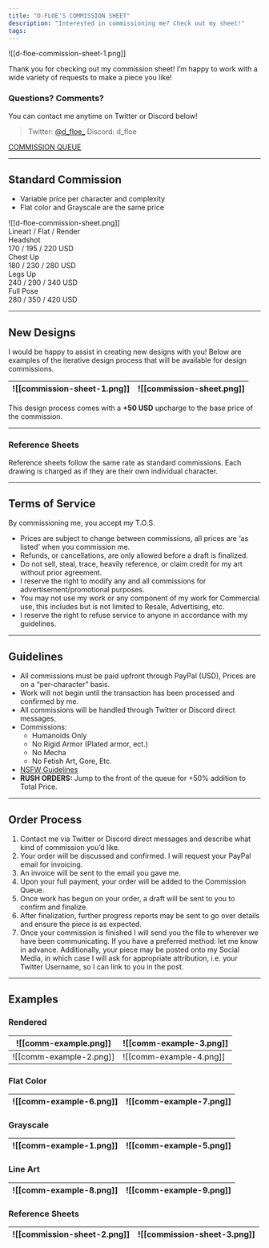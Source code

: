 ```yaml
---
title: "D-FLOE'S COMMISSION SHEET"
description: "Interested in commissioning me? Check out my sheet!"
tags:
---
```


![[d-floe-commission-sheet-1.png]]

Thank you for checking out my commission sheet! I’m happy to work with a wide variety of requests to make a piece you like! 

### Questions? Comments? 

You can contact me anytime on Twitter or Discord below!

> Twitter: [@d_floe\_](https://twitter.com/d_floe_)
> Discord: d_floe

[COMMISSION QUEUE](https://trello.com/b/2gT3qDED/commission-sheet)

---

## Standard Commission

- Variable price per character and complexity
- Flat color and Grayscale are the same price

<div class="Comm">
  <div class="Image">![[d-floe-commission-sheet.png]]</div>
  <div class="Top">Lineart / Flat / Render</div>
  <div class="Headshot">Headshot<br>170 / 195  / 220 USD</div>
  <div class="Chest-up">Chest Up<br>180 / 230  / 280 USD</div>
  <div class="Legs-up">Legs Up<br>240 / 290  / 340 USD</div>
  <div class="Full-Pose">Full Pose<br>280 / 350  / 420 USD</div>
</div>

---

## New Designs

I would be happy to assist in creating new designs with you!
Below are examples of the iterative design process that will be available for design commissions.


| ![[commission-sheet-1.png]] | ![[commission-sheet.png]] |
| ----------------------- | ----------------------- |

This design process comes with a **+50 USD** upcharge to the base price of the commission.

---

### Reference Sheets

Reference sheets follow the same rate as standard commissions. Each drawing is charged as if they are their own individual character.

---

## Terms of Service

By commissioning me, you accept my T.O.S.

- Prices are subject to change between commissions, all prices are ‘as listed’ when you commission me.
- Refunds, or cancellations, are only allowed before a draft is finalized.
- Do not sell, steal, trace, heavily reference, or claim credit for my art without prior agreement.
- I reserve the right to modify any and all commissions for advertisement/promotional purposes.
- You may not use my work or any component of my work for Commercial use, this includes but is not limited to Resale, Advertising, etc.
- I reserve the right to refuse service to anyone in accordance with my guidelines.

---

## Guidelines

- All commissions must be paid upfront through PayPal (USD), Prices are on a “per-character” basis.
- Work will not begin until the transaction has been processed and confirmed by me.
- All commissions will be handled through Twitter or Discord direct messages.
- Commissions:
    - Humanoids Only
    - No Rigid Armor (Plated armor, ect.)
    - No Mecha
    - No Fetish Art, Gore, Etc.
- [NSFW Guidelines](https://nsfw.d-floe.com/)
- **RUSH ORDERS:** Jump to the front of the queue for +50% addition to Total Price.

---

## Order Process

1. Contact me via Twitter or Discord direct messages and describe what kind of commission you’d like.
2. Your order will be discussed and confirmed. I will request your PayPal email for invoicing.
3. An invoice will be sent to the email you gave me.
4. Upon your full payment, your order will be added to the Commission Queue.
5. Once work has begun on your order, a draft will be sent to you to confirm and finalize.
6. After finalization, further progress reports may be sent to go over details and ensure the piece is as expected.
7. Once your commission is finished I will send you the file to wherever we have been communicating. If you have a preferred method: let me know in advance. Additionally, your piece may be posted onto my Social Media, in which case I will ask for appropriate attribution, i.e. your Twitter Username, so I can link to you in the post.

---

## Examples

### Rendered

| ![[comm-example.png]]   | ![[comm-example-3.png]] |
| ----------------------- | ----------------------- |
| ![[comm-example-2.png]] | ![[comm-example-4.png]] |

### Flat Color

| ![[comm-example-6.png]] | ![[comm-example-7.png]] |
| ----------------------- | ----------------------- |

### Grayscale

| ![[comm-example-1.png]] | ![[comm-example-5.png]] |
| ----------------------- | ----------------------- |

### Line Art

| ![[comm-example-8.png]] | ![[comm-example-9.png]] |
| ----------------------- | ----------------------- |

### Reference Sheets

| ![[commission-sheet-2.png]] | ![[commission-sheet-3.png]] |
| ----------------------- | ----------------------- |